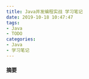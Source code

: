 ```yaml
---
title: Java并发编程实战 学习笔记
date: 2019-10-18 10:47:47
tags:
- Java
- TODO
categories: 
- Java
- 学习笔记
---
```

#### 摘要

